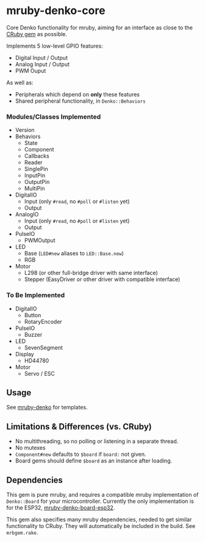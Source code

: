 # mruby-denko-core

Core Denko functionality for mruby, aiming for an interface as close to the [CRuby gem](https://github.com/denko-rb/denko) as possible.

Implements 5 low-level GPIO features:
- Digital Input / Output
- Analog Input / Output
- PWM Ouput

As well as:
- Peripherals which depend on **only** these features
- Shared peripheral functionality, in `Denko::Behaviors`

### Modules/Classes Implemented
- Version
- Behaviors
  - State
  - Component
  - Callbacks
  - Reader
  - SinglePin
  - InputPin
  - OutputPin
  - MultiPin
- DigitalIO
  - Input (only `#read`, no `#poll` or `#listen` yet)
  - Output
- AnalogIO
  - Input (only `#read`, no `#poll` or `#listen` yet)
  - Output
- PulseIO
  - PWMOutput
- LED
  - Base (`LED#new` aliases to `LED::Base.new`)
  - RGB
- Motor
  - L298 (or other full-bridge driver with same interface)
  - Stepper (EasyDriver or other driver with compatible interface)
  
### To Be Implemented
- DigitalIO
  - Button
  - RotaryEncoder
- PulseIO
  - Buzzer
- LED
  - SevenSegment
- Display
  - HD44780
- Motor
  - Servo / ESC

## Usage

See [mruby-denko](https://github.com/denko-rb/mruby-denko) for templates.

## Limitations & Differences (vs. CRuby)

- No multithreading, so no polling or listening in a separate thread.
- No mutexes
- `Component#new` defaults to `$board` if `board:` not given.
- Board gems should define `$board` as an instance after loading.

## Dependencies

This gem is pure mruby, and requires a compatible mruby implementation of `Denko::Board` for your microcontroller. Currently the only implementation is for the ESP32, [mruby-denko-board-esp32](https://github.com/denko-rb/mruby-denko-board-esp32).

This gem also specifies many mruby dependencies, needed to get similar functionality to CRuby. They will automatically be included in the build. See `mrbgem.rake`.

